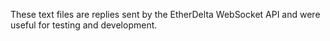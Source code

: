 These text files are replies sent by the EtherDelta WebSocket API and were useful for testing and development.
